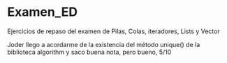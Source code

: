 # Examen_ED
Ejercicios de repaso del examen de Pilas, Colas, iteradores, Lists y Vector 


Joder llego a acordarme de la existencia del método unique() de la biblioteca algorithm y saco buena nota, pero bueno, 5/10
